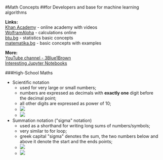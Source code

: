 #Math Concepts
##for Developers and base for machine learning algorithms

**Links:**  
[Khan Academy](https://bg.khanacademy.org/math) - online academy with videos  
[WolframAlpha](https://www.wolframalpha.com/) - calculations online  
[btu.bg](https://www.btu.bg/statexcel/) - statistics basic concepts  
[matematika.bg](https://www.matematika.bg/) - basic concepts with examples

**More:**  
[YouTube channel - 3Blue1Brown](https://www.youtube.com/channel/UCYO_jab_esuFRV4b17AJtAw)  
[Interesting Jupyter Notebooks](https://github.com/jupyter/jupyter/wiki/A-gallery-of-interesting-Jupyter-Notebooks)  

###High-School Maths

- Scientific notation
  - used for very large or small numbers;
  - numbers are expressed as decimals with **exactly one** digit before the decimal point;
  - all other digits are expressed as power of 10;
  - <img src="https://latex.codecogs.com/gif.latex?15 0000 = 1,5 . 10^2" /> 
  - <img src="https://latex.codecogs.com/gif.latex?0,000015 = 1,5 . 10^{-2}" /> 
- Summation notation ("sigma" notation)
  - used as a shorthand for writing long sums of numbers/symbols;
  - very similar to for loop;
  - greek capital "sigma" denotes the sum, the two numbers below and above it denote the start and the ends points;
  - <img src="https://latex.codecogs.com/gif.latex?\sum\limits_{i=1}^5i = 1 + 2 + 3 + 4 + 5" /> 
  - <img src="https://latex.codecogs.com/gif.latex?\sum\limits_{k=1}^n x_k = x_1 + x_2 + ... + x_n" /> 